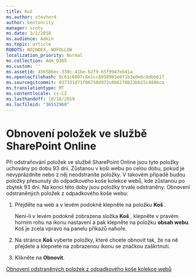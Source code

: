 ```yaml
---
title: Koš
ms.author: stevhord
author: bentoncity
manager: scotv
ms.date: 3/1/2018
ms.audience: Admin
ms.topic: article
ROBOTS: NOINDEX, NOFOLLOW
localization_priority: Normal
ms.collection: Adm_O365
ms.custom: ''
ms.assetid: 456586ec-330c-41be-b2f9-65f9947eb41a
ms.openlocfilehash: 8c61c6007c8e1cc8958993e0f1b3e0e6c0dbb617
ms.sourcegitcommit: 037331d71f06750d972c0b6278b23bb15c4806ca
ms.translationtype: MT
ms.contentlocale: cs-CZ
ms.lasthandoff: 10/18/2019
ms.locfileid: "36552968"
---
```

# <a name="restore-items-in-sharepoint-online"></a>Obnovení položek ve službě SharePoint Online

Při odstraňování položek ve službě SharePoint Online jsou tyto položky uchovány po dobu 93 dní. Zůstanou v koši webu po celou dobu, pokud je nevyprázdníte nebo z něj neodstraníte položky. V takovém případě budou položky přesunuty do odpadkového koše kolekce webů, kde zůstanou po zbytek 93 dní. Na konci této doby jsou položky trvale odstraněny. Obnovení odstraněných položek z odpadkového koše webu:
  
1. Přejděte na web a v levém podokně klepněte na položku **Koš** . 
    
    Není-li v levém podokně zobrazena složka **Koš** , klepněte v pravém horním rohu na ikonu nastavení a pak klepněte na položku **obsah webu**. Koš je zcela vpravo na panelu příkazů nahoře.
    
2. Na stránce **Koš** vyberte položky, které chcete obnovit tak, že na ně přejdete a klepnete na zobrazenou ikonu se značkou zaškrtnutí. 
    
3. Klikněte na **Obnovit**.
    
[Obnovení odstraněných položek z odpadkového koše kolekce webů](https://go.microsoft.com/fwlink/?linkid=866439)
  

